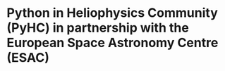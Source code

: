 # Python in Heliophysics Community (PyHC) in partnership with the European Space Astronomy Centre (ESAC)
